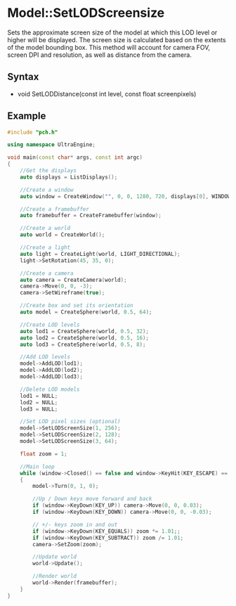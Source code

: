 # Model::SetLODScreensize #
Sets the approximate screen size of the model at which this LOD level or higher will be displayed. The screen size is calculated based on the extents of the model bounding box. This method will account for camera FOV, screen DPI and resolution, as well as distance from the camera.

## Syntax ##
- void SetLODDistance(const int level, const float screenpixels)

## Example ##
```c++
#include "pch.h"

using namespace UltraEngine;

void main(const char* args, const int argc)
{
    //Get the displays
    auto displays = ListDisplays();

    //Create a window
    auto window = CreateWindow("", 0, 0, 1280, 720, displays[0], WINDOW_CENTER | WINDOW_TITLEBAR);

    //Create a framebuffer
    auto framebuffer = CreateFramebuffer(window);

    //Create a world
    auto world = CreateWorld();

    //Create a light
    auto light = CreateLight(world, LIGHT_DIRECTIONAL);
    light->SetRotation(45, 35, 0);

    //Create a camera
    auto camera = CreateCamera(world);
    camera->Move(0, 0, -3);
    camera->SetWireframe(true);

    //Create box and set its orientation
    auto model = CreateSphere(world, 0.5, 64);

    //Create LOD levels
    auto lod1 = CreateSphere(world, 0.5, 32);
    auto lod2 = CreateSphere(world, 0.5, 16);
    auto lod3 = CreateSphere(world, 0.5, 8);

    //Add LOD levels
    model->AddLOD(lod1);
    model->AddLOD(lod2);
    model->AddLOD(lod3);

    //Delete LOD models
    lod1 = NULL;
    lod2 = NULL;
    lod3 = NULL;

    //Set LOD pixel sizes (optional)
    model->SetLODScreenSize(1, 256);
    model->SetLODScreenSize(2, 128);
    model->SetLODScreenSize(3, 64);

    float zoom = 1;

    //Main loop
    while (window->Closed() == false and window->KeyHit(KEY_ESCAPE) == false)
    {
        model->Turn(0, 1, 0);

        //Up / Down keys move forward and back
        if (window->KeyDown(KEY_UP)) camera->Move(0, 0, 0.03);
        if (window->KeyDown(KEY_DOWN)) camera->Move(0, 0, -0.03);

        // +/- keys zoom in and out
        if (window->KeyDown(KEY_EQUALS)) zoom *= 1.01;;
        if (window->KeyDown(KEY_SUBTRACT)) zoom /= 1.01;
        camera->SetZoom(zoom);

        //Update world
        world->Update();

        //Render world
        world->Render(framebuffer);
    }
}
```
